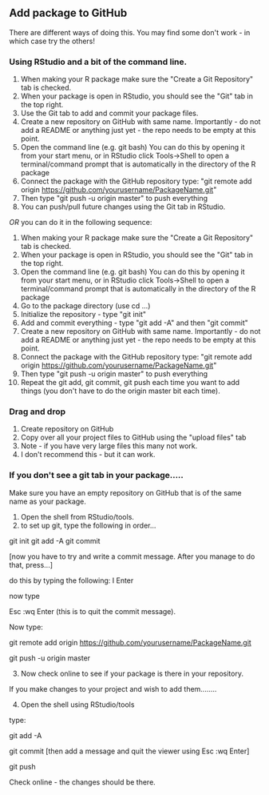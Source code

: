 ## Add package to GitHub

There are different ways of doing this. You may find some don't work - in which case try the others!

### Using RStudio and a bit of the command line.

1. When making your R package make sure the "Create a Git Repository" tab is checked.
2. When your package is open in RStudio, you should see the "Git" tab in the top right.
3. Use the Git tab to add and commit your package files.
4. Create a new repository on GitHub with same name.
   Importantly - do not add a README or anything just yet - the repo needs to be empty at this point.
5. Open the command line (e.g. git bash) 
   You can do this by opening it from your start menu, or 
   in RStudio click Tools->Shell to open a terminal/command prompt that is automatically in the directory of the R package
6. Connect the package with the GitHub repository type:
    "git remote add origin https://github.com/yourusername/PackageName.git"
7. Then type "git push -u origin master" to push everything
8. You can push/pull future changes using the Git tab in RStudio.


*OR* you can do it in the following sequence:

1. When making your R package make sure the "Create a Git Repository" tab is checked.
2. When your package is open in RStudio, you should see the "Git" tab in the top right.
3. Open the command line (e.g. git bash) 
   You can do this by opening it from your start menu, or 
   in RStudio click Tools->Shell to open a terminal/command prompt that is automatically in the directory of the R package
4. Go to the package directory (use cd ...)
5. Initialize the repository - type "git init"
6. Add and commit everything - type "git add -A" and then "git commit"
7. Create a new repository on GitHub with same name.
   Importantly - do not add a README or anything just yet - the repo needs to be empty at this point.
8. Connect the package with the GitHub repository type:
    "git remote add origin https://github.com/yourusername/PackageName.git"
9. Then type "git push -u origin master" to push everything
10. Repeat the git add, git commit, git  push each  time you want to add things (you don't have to do the origin master bit each time).



###  Drag and drop

1. Create repository on GitHub
2. Copy over all your project files to GitHub using the "upload files" tab
3. Note - if you have very large files this many not work.
4. I don't recommend this - but it can work.




### If you don't see a git tab in your package.....

Make sure you have an empty repository on GitHub that is of the same name as your package.

1. Open the shell from RStudio/tools.
2. to set up git, type the following in order...

git init
git add -A
git commit

[now you have to try and write a commit message.  After you manage to do that, press...]

do this by typing the following: 
I
<message>
Enter

now type 

Esc  :wq Enter   (this is to quit the commit message).

Now type:

git remote add origin https://github.com/yourusername/PackageName.git

git push -u origin master

3. Now check online to see if your package is there in your repository.


If you make changes to your project and wish to add them........

4. Open the shell using RStudio/tools

type:

git add -A

git commit   [then add a message and quit the viewer using  Esc :wq Enter]

git push

Check online - the changes should be there.



























